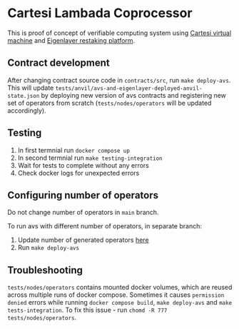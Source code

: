# Cartesi Lambada Coprocessor

This is proof of concept of verifiable computing system using  [Cartesi virtual machine](https://github.com/zippiehq/cartesi-lambada) and [Eigenlayer restaking platform](https://github.com/Layr-Labs/eigenlayer-contracts).

## Contract development

After changing contract source code in `contracts/src`, run `make deploy-avs`. This will update `tests/anvil/avs-and-eigenlayer-deployed-anvil-state.json` by deploying new version of avs contracts and registering new set of operators from scratch (`tests/nodes/operators` will be updated accordingly).

## Testing

1. In first termnial run `docker compose up`
2. In second termnial run `make testing-integration`
3. Wait for tests to complete without any errors
4. Check docker logs for unexpected errors

## Configuring number of operators

Do not change number of operators in `main` branch.

To run avs with different number of operators, in separate branch:

1. Update number of generated operators [here](https://github.com/zippiehq/cartesi-lambada-coprocessor/blob/main/tests/anvil/deploy-avs-save-anvil-state.sh#L26)
2. Run `make deploy-avs`

## Troubleshooting

`tests/nodes/operators` contains mounted docker volumes, which are reused across multiple runs of docker compose. Sometimes it causes `permission denied` errors while running `docker compose build`, `make deploy-avs` and `make tests-integration`. To fix this issue - run `chomd -R 777 tests/nodes/operators`.
